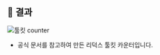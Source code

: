 ## 📌 결과

![툴킷 counter](https://user-images.githubusercontent.com/78027252/161257597-34ba2740-0b71-4b6e-a0fa-821c3aa803b5.gif)

- 공식 문서를 참고하여 만든 리덕스 툴킷 카운터입니다.
